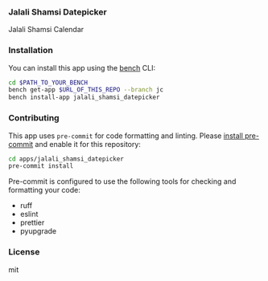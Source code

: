 ### Jalali Shamsi Datepicker

Jalali Shamsi Calendar

### Installation

You can install this app using the [bench](https://github.com/frappe/bench) CLI:

```bash
cd $PATH_TO_YOUR_BENCH
bench get-app $URL_OF_THIS_REPO --branch jc
bench install-app jalali_shamsi_datepicker
```

### Contributing

This app uses `pre-commit` for code formatting and linting. Please [install pre-commit](https://pre-commit.com/#installation) and enable it for this repository:

```bash
cd apps/jalali_shamsi_datepicker
pre-commit install
```

Pre-commit is configured to use the following tools for checking and formatting your code:

- ruff
- eslint
- prettier
- pyupgrade

### License

mit
